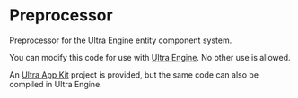 # Preprocessor

Preprocessor for the Ultra Engine entity component system.

You can modify this code for use with [Ultra Engine](https://www.ultraengine.com). No other use is allowed.

An [Ultra App Kit](https://store.steampowered.com/app/1512210/Ultra_App_Kit/) project is provided, but the same code can also be compiled in Ultra Engine.
